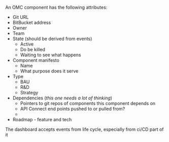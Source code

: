 An OMC component has the following attributes:
 - Git URL
 - BitBucket address
 - Owner
 - Team
 - State (should be derived from events)
	 - Active
	 - Do be killed
	 - Waiting to see what happens
 - Component manifesto
	 - Name
	 - What purpose does it serve
 - Type
	 - BAU
	 - R&D
	 - Strategy
 - Dependencies (*this one needs a lot of thinking*)
	 - Pointers to git repos of components this component depends on
	 - API Connect end points pushed to or pulled from?
	 - 
 - Roadmap - feature and tech

The dashboard accepts events from life cycle, especially from ci/CD part of it

<!--stackedit_data:
eyJoaXN0b3J5IjpbLTg2OTY2NDQ3OCwzMDU0OTcxOTAsLTEyMj
UzODE3MSw4MDM4MjkxNTldfQ==
-->
